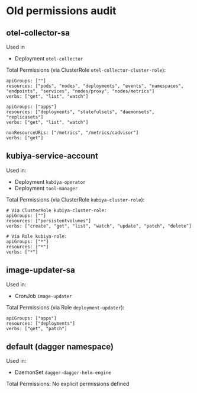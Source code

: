 # Old permissions audit

## otel-collector-sa

Used in

- Deployment `otel-collector`

Total Permissions (via ClusterRole `otel-collector-cluster-role`):

```
apiGroups: [""]
resources: ["pods", "nodes", "deployments", "events", "namespaces", "endpoints", "services", "nodes/proxy", "nodes/metrics"]
verbs: ["get", "list", "watch"]

apiGroups: ["apps"]
resources: ["deployments", "statefulsets", "daemonsets", "replicasets"]
verbs: ["get", "list", "watch"]

nonResourceURLs: ["/metrics", "/metrics/cadvisor"]
verbs: ["get"]
```

## kubiya-service-account

Used in:

- Deployment `kubiya-operator`
- Deployment `tool-manager`

Total Permissions (via ClusterRole `kubiya-cluster-role`):

```
# Via ClusterRole kubiya-cluster-role:
apiGroups: [""]
resources: ["persistentvolumes"]
verbs: ["create", "get", "list", "watch", "update", "patch", "delete"]

# Via Role kubiya-role:
apiGroups: ["*"]
resources: ["*"]
verbs: ["*"]
```

## image-updater-sa
    
Used in:
- CronJob `image-updater`

Total Permissions (via Role `deployment-updater`):

```
apiGroups: ["apps"]
resources: ["deployments"]
verbs: ["get", "patch"]
```

## default (dagger namespace)

Used in:
- DaemonSet `dagger-dagger-helm-engine`

Total Permissions:
No explicit permissions defined
